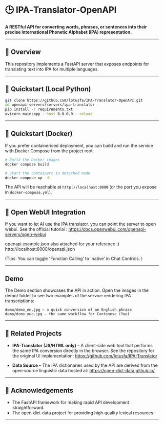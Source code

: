 
# 🕒 IPA‑Translator‑OpenAPI  

**A RESTful API for converting words, phrases, or sentences into their precise International Phonetic Alphabet (IPA) representation.**  

---  

## 📖 Overview  

This repository implements a FastAPI server that exposes endpoints for translating text into IPA for multiple languages.  

---  

## 🚀 Quickstart (Local Python)

```bash
git clone https://github.com/lotusfa/IPA-Translator-OpenAPI.git
cd openapi-servers/servers/ipa-translator
pip install -r requirements.txt
uvicorn main:app --host 0.0.0.0 --reload
```
---  

## 🚀 Quickstart (Docker)

If you prefer containerised deployment, you can build and run the service with Docker Compose from the project root:

```bash
# Build the Docker images
docker compose build

# Start the containers in detached mode
docker compose up -d
```

The API will be reachable at `http://localhost:8000` (or the port you expose in `docker-compose.yml`).  

---  

## 🔗 Open WebUI Integration

If you want to let AI use the IPA translator. you can point the server to open webui. See the official tutorial : https://docs.openwebui.com/openapi-servers/open-webui


openapi.example.json also attached for your reference :)
http://localhost:8000/openapi.json

(Tips: You can toggle 'Function Calling' to 'native' in Chat Controls. )


---  

## Demo


The Demo section showcases the API in action.  Open the images in the demo/ folder to see two examples of the service rendering IPA transcriptions: 

    demo/demo_en.jpg – a quick conversion of an English phrase 
    demo/demo_yue.jpg – the same workflow for Cantonese (Yue)
     


---  

## 🔗 Related Projects  

- **IPA‑Translator (JS/HTML only)** – A client‑side web tool that performs the same IPA conversion directly in the browser. See the repository for the original UI implementation: https://github.com/lotusfa/IPA-Translator  

- **Data Source** – The IPA dictionaries used by the API are derived from the open‑source linguistic data hosted at: https://open-dict-data.github.io/  

---  

## 🙏 Acknowledgements  

- The FastAPI framework for making rapid API development straightforward.  
- The open‑dict‑data project for providing high‑quality lexical resources.  

---  